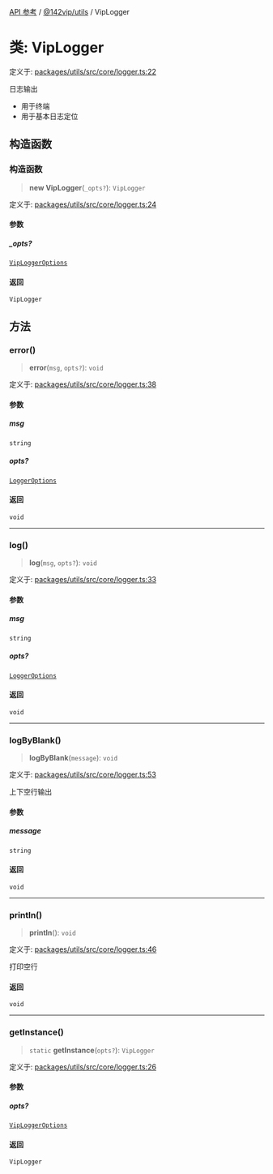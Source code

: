[API 参考](../../../index.md) / [@142vip/utils](../index.md) / VipLogger

# 类: VipLogger

定义于: [packages/utils/src/core/logger.ts:22](https://github.com/142vip/core-x/blob/366c03709f86a3eb43798cad6f972465bd93322a/packages/utils/src/core/logger.ts#L22)

日志输出
- 用于终端
- 用于基本日志定位

## 构造函数

### 构造函数

> **new VipLogger**(`_opts?`): `VipLogger`

定义于: [packages/utils/src/core/logger.ts:24](https://github.com/142vip/core-x/blob/366c03709f86a3eb43798cad6f972465bd93322a/packages/utils/src/core/logger.ts#L24)

#### 参数

##### \_opts?

[`VipLoggerOptions`](../interfaces/VipLoggerOptions.md)

#### 返回

`VipLogger`

## 方法

### error()

> **error**(`msg`, `opts?`): `void`

定义于: [packages/utils/src/core/logger.ts:38](https://github.com/142vip/core-x/blob/366c03709f86a3eb43798cad6f972465bd93322a/packages/utils/src/core/logger.ts#L38)

#### 参数

##### msg

`string`

##### opts?

[`LoggerOptions`](../interfaces/LoggerOptions.md)

#### 返回

`void`

***

### log()

> **log**(`msg`, `opts?`): `void`

定义于: [packages/utils/src/core/logger.ts:33](https://github.com/142vip/core-x/blob/366c03709f86a3eb43798cad6f972465bd93322a/packages/utils/src/core/logger.ts#L33)

#### 参数

##### msg

`string`

##### opts?

[`LoggerOptions`](../interfaces/LoggerOptions.md)

#### 返回

`void`

***

### logByBlank()

> **logByBlank**(`message`): `void`

定义于: [packages/utils/src/core/logger.ts:53](https://github.com/142vip/core-x/blob/366c03709f86a3eb43798cad6f972465bd93322a/packages/utils/src/core/logger.ts#L53)

上下空行输出

#### 参数

##### message

`string`

#### 返回

`void`

***

### println()

> **println**(): `void`

定义于: [packages/utils/src/core/logger.ts:46](https://github.com/142vip/core-x/blob/366c03709f86a3eb43798cad6f972465bd93322a/packages/utils/src/core/logger.ts#L46)

打印空行

#### 返回

`void`

***

### getInstance()

> `static` **getInstance**(`opts?`): `VipLogger`

定义于: [packages/utils/src/core/logger.ts:26](https://github.com/142vip/core-x/blob/366c03709f86a3eb43798cad6f972465bd93322a/packages/utils/src/core/logger.ts#L26)

#### 参数

##### opts?

[`VipLoggerOptions`](../interfaces/VipLoggerOptions.md)

#### 返回

`VipLogger`
